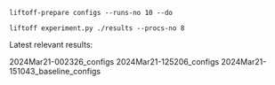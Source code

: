 ```
liftoff-prepare configs --runs-no 10 --do
```
```
liftoff experiment.py ./results --procs-no 8
```

Latest relevant results:

2024Mar21-002326_configs
2024Mar21-125206_configs
2024Mar21-151043_baseline_configs

